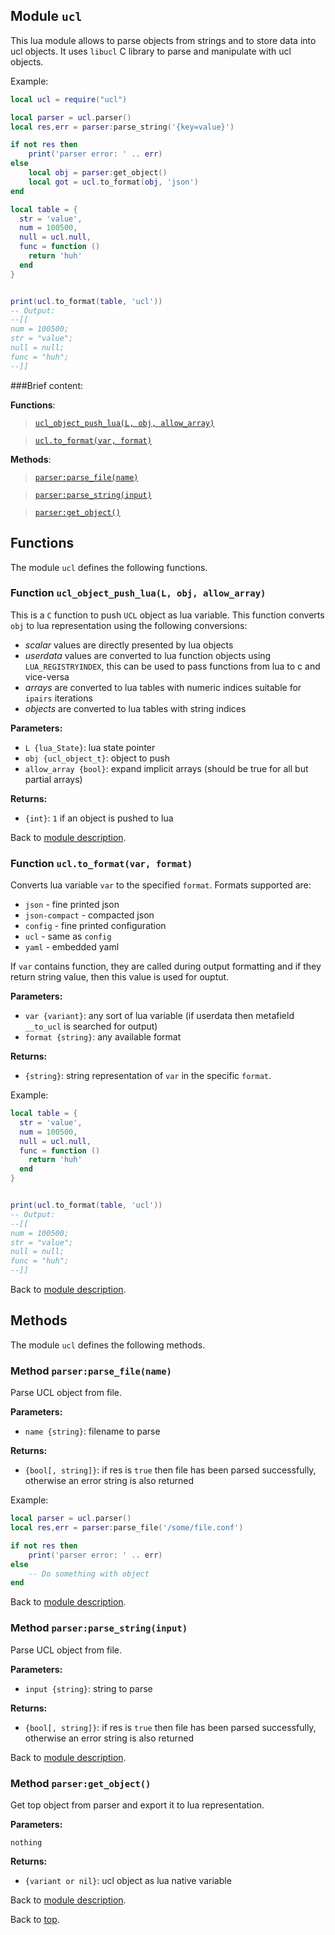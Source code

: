 ## Module `ucl`

This lua module allows to parse objects from strings and to store data into
ucl objects. It uses `libucl` C library to parse and manipulate with ucl objects.

Example:

~~~lua
local ucl = require("ucl")

local parser = ucl.parser()
local res,err = parser:parse_string('{key=value}')

if not res then
	print('parser error: ' .. err)
else
	local obj = parser:get_object()
	local got = ucl.to_format(obj, 'json')
end

local table = {
  str = 'value',
  num = 100500,
  null = ucl.null,
  func = function ()
    return 'huh'
  end
}


print(ucl.to_format(table, 'ucl'))
-- Output:
--[[
num = 100500;
str = "value";
null = null;
func = "huh";
--]]
~~~

###Brief content:

**Functions**:

> [`ucl_object_push_lua(L, obj, allow_array)`](#function-ucl_object_push_lual-obj-allow_array)

> [`ucl.to_format(var, format)`](#function-uclto_formatvar-format)



**Methods**:

> [`parser:parse_file(name)`](#method-parserparse_filename)

> [`parser:parse_string(input)`](#method-parserparse_stringinput)

> [`parser:get_object()`](#method-parserget_object)


## Functions

The module `ucl` defines the following functions.

### Function `ucl_object_push_lua(L, obj, allow_array)`

This is a `C` function to push `UCL` object as lua variable. This function
converts `obj` to lua representation using the following conversions:

- *scalar* values are directly presented by lua objects
- *userdata* values are converted to lua function objects using `LUA_REGISTRYINDEX`,
this can be used to pass functions from lua to c and vice-versa
- *arrays* are converted to lua tables with numeric indices suitable for `ipairs` iterations
- *objects* are converted to lua tables with string indices

**Parameters:**

- `L {lua_State}`: lua state pointer
- `obj {ucl_object_t}`: object to push
- `allow_array {bool}`: expand implicit arrays (should be true for all but partial arrays)

**Returns:**

- `{int}`: `1` if an object is pushed to lua

Back to [module description](#module-ucl).

### Function `ucl.to_format(var, format)`

Converts lua variable `var` to the specified `format`. Formats supported are:

- `json` - fine printed json
- `json-compact` - compacted json
- `config` - fine printed configuration
- `ucl` - same as `config`
- `yaml` - embedded yaml

If `var` contains function, they are called during output formatting and if
they return string value, then this value is used for ouptut.

**Parameters:**

- `var {variant}`: any sort of lua variable (if userdata then metafield `__to_ucl` is searched for output)
- `format {string}`: any available format

**Returns:**

- `{string}`: string representation of `var` in the specific `format`.

Example:

~~~lua
local table = {
  str = 'value',
  num = 100500,
  null = ucl.null,
  func = function ()
    return 'huh'
  end
}


print(ucl.to_format(table, 'ucl'))
-- Output:
--[[
num = 100500;
str = "value";
null = null;
func = "huh";
--]]
~~~

Back to [module description](#module-ucl).


## Methods

The module `ucl` defines the following methods.

### Method `parser:parse_file(name)`

Parse UCL object from file.

**Parameters:**

- `name {string}`: filename to parse

**Returns:**

- `{bool[, string]}`: if res is `true` then file has been parsed successfully, otherwise an error string is also returned

Example:

~~~lua
local parser = ucl.parser()
local res,err = parser:parse_file('/some/file.conf')

if not res then
	print('parser error: ' .. err)
else
	-- Do something with object
end
~~~

Back to [module description](#module-ucl).

### Method `parser:parse_string(input)`

Parse UCL object from file.

**Parameters:**

- `input {string}`: string to parse

**Returns:**

- `{bool[, string]}`: if res is `true` then file has been parsed successfully, otherwise an error string is also returned

Back to [module description](#module-ucl).

### Method `parser:get_object()`

Get top object from parser and export it to lua representation.

**Parameters:**

	nothing

**Returns:**

- `{variant or nil}`: ucl object as lua native variable

Back to [module description](#module-ucl).


Back to [top](#).


